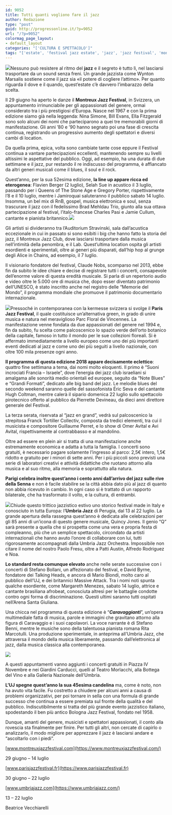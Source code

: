 ```yaml
---
id: 9052
title: Tutti quanti vogliono fare il jazz
author: Redazione
type: "post"
guid: http://progressonline.it/?p=9052
url: "/?p=9052"
colormag_page_layout:
- default_layout
categories: "['CULTURA E SPETTACOLO']"
tags: "['estate', 'festival jazz estate', 'jazz', 'jazz festival', 'montreux jazz', 'musica jazz', 'paris jazz festival', 'umbria jazz']"
---
```


![](https://progressonline.it/wp-content/uploads/2018/07/top-5-jazz-musicians-you-need-to-listen-300x300.png)Nessuno può resistere al ritmo del **jazz** e il segreto è tutto lì, nel lasciarsi trasportare da un sound senza freni. Un grande jazzista come Wynton Marsalis sostiene come il jazz sia «il potere di cogliere l’attimo». Per quanto riguarda il dove e il quando, quest’estate c’è davvero l’imbarazzo della scelta.

Il 29 giugno ha aperto le danze il **Montreux Jazz Festival**, in Svizzera, un appuntamento irrinunciabile per gli appassionati del genere, ormai considerato tra i più prestigiosi d’Europa. Nasce nel 1967 e con la prima edizione siamo già nella leggenda: Nina Simone, Bill Evans, Ella Fitzgerald sono solo alcuni dei nomi che parteciparono a quei tre memorabili giorni di manifestazione. Gli anni ’80 e ’90 hanno segnato poi una fase di crescita continua, registrando un progressivo aumento degli spettatori e diversi cambi di location.

Da quella prima, epica, volta sono cambiate tante cose eppure il Festival continua a vantare partecipazioni eccellenti, mantenendo sempre su livelli altissimi le aspettative del pubblico. Oggi, ad esempio, ha una durata di due settimane e il jazz, pur restando il re indiscusso del programma, è affiancato da altri generi musicali come il blues, il soul e il rock.

Quest’anno, per la sua 52esima edizione, **la line up appare ricca ed eterogenea**: Flavien Berger (2 luglio), Selah Sue in acustico il 3 luglio, passando per i Queens of The Stone Age e Gregory Porter, rispettivamente l’8 e il 10 luglio, mentre i Jamiroquai saluteranno il pubblico sabato 14 luglio. Insomma, un bel mix di RnB, gospel, musica elettronica e soul, senza trascurare il jazz con il fedelissimo Brad Mehldau Trio, giunto alla sua ottava partecipazione al festival, l’italo-francese Charles Pasi e Jamie Cullum, cantante e pianista britannico.![](https://progressonline.it/wp-content/uploads/2018/07/montreux-jazz-300x200.jpeg)

Gli artisti si divideranno tra l’Auditorium Stravinski, sala dall’acustica eccezionale in cui in passato si sono esibiti i big che hanno fatto la storia del jazz, il Montreux Jazz Club, dove lasciarsi trasportare dalla musica nell’intimità della penombra, e il Lab. Quest’ultima location ospita gli artisti esordienti e sperimentali, oltre ai generi più disparati, dall’hip hop al grunge degli Alice in Chains, ad esempio, il 7 luglio.

Il visionario fondatore del festival, Claude Nobs, scomparso nel 2013, ebbe fin da subito le idee chiare e decise di registrare tutti i concerti, consapevole dell’enorme valore di questa eredità musicale. Si parla di un repertorio audio e video oltre le 5.000 ore di musica che, dopo esser diventato patrimonio dell’UNESCO, è stato inscritto anche nel registro delle “Memorie del Mondo”, il programma mondiale che promuove il patrimonio documentario internazionale.

![](https://progressonline.it/wp-content/uploads/2018/07/paris_jazz_festival-300x200.jpg)Pressoché in contemporanea con la kermesse svizzera si svolge il **Paris Jazz Festival**, il quale costituisce un’alternativa green, in grado di unire musica e natura nel meraviglioso Parc Floral de Vincennes. La manifestazione venne fondata da due appassionati del genere nel 1994 e, fin da subito, fu scelta come palcoscenico lo spazio verde dell’orto botanico della capitale, famoso in tutto il mondo per le sue collezioni floreali. Si è affermato immediatamente a livello europeo come uno dei più importanti eventi dedicati al jazz e come uno dei più seguiti a livello nazionale, con oltre 100 mila presenze ogni anno.

**Il programma di questa edizione 2018 appare decisamente eclettico**: quattro fine settimana a tema, dai nomi molto eloquenti. Il primo è “Suoni incrociati Francia – Israele”, dove l’energia dei jazz club israeliani si amalgama alle sonorità medio orientali ed europee, seguito da “Note Blues” e “Grandi Formati”, dedicato alle big band del jazz. Le melodie blues del secondo weekend saranno quelle del sassofonista Éric Seva e del cantante Hugh Coltman, mentre calerà il sipario domenica 22 luglio sullo spettacolo pirotecnico offerto al pubblico da Pierrette Devineau, da dieci anni direttore generale del Festival.

La terza serata, riservata al “jazz en grand”, vedrà sul palcoscenico la strepitosa Franck Tortiller Collectiv, composta da tredici elementi, tra cui il musicista e compositore Guillaume Perret, e lo show di Omer Avital e Avi Avital, rispettivamente al contrabbasso e al mandolino.

Oltre ad essere en plein air si tratta di una manifestazione anche estremamente economica e adatta a tutta la famiglia. I concerti sono gratuiti, è necessario pagare solamente l’ingresso al parco: 2,5€ intero, 1,5€ ridotto e gratuito per i minori di sette anni. Per i più piccoli sono previsti una serie di laboratori creativi e attività didattiche che ruotano attorno alla musica e al suo ritmo, alla memoria e soprattutto alla natura.

**Parigi celebra inoltre quest’anno i cento anni dall’arrivo del jazz sulle rive della Senna** e non è facile stabilire se la città abbia dato più al jazz di quanto non abbia ricevuto in cambio. In ogni caso si è trattato di un rapporto bilaterale, che ha trasformato il volto, e la cultura, di entrambi.

![](https://progressonline.it/wp-content/uploads/2018/07/umbriajazz-300x199.jpg)Chiude questo trittico jazzistico estivo uno storico festival made in Italy e conosciuto in tutta Europa: l’**Umbria Jazz** di Perugia, dal 13 al 22 luglio. La grande apertura della rassegna quest’anno è dedicata alle celebrazioni per gli 85 anni di un’icona di questo genere musicale, Quincy Jones. Il genio “Q” sarà presente a quella che si prospetta come una vera e propria festa di compleanno, più che un semplice spettacolo, circondato da artisti internazionali che hanno avuto l’onore di collaborare con lui, tutti rigorosamente accompagnati dalla Umbria Jazz Orchestra. Impossibile non citare il nome del nostro Paolo Fresu, oltre a Patti Austin, Alfredo Rodriguez e Noa.

**Lo standard resta comunque elevato** anche nelle serate successive con i concerti di Stefano Bollani, un affezionato del festival, e David Byrne, fondatore dei Talking Heads, e ancora di Mario Biondi, molto caro al pubblico dell’UJ, e dei britannici Massive Attack. Tra i nomi noti spunta qualche esordiente, come Margareth Menezes, sabato 14 luglio, attrice e cantante brasiliana afrobeat, conosciuta altresì per le battaglie condotte contro ogni forma di discriminazione. Questi ultimi saranno tutti ospitati nell’Arena Santa Giuliana.

Una chicca nel programma di questa edizione è “***Caravaggianti***”, un’opera multimediale fatta di musica, parole e immagini che gravitano attorno alla figura di Caravaggio e i suoi capolavori. La voce narrante è di Stefano Benni, mentre le musiche sono della talentuosa pianista romana Rita Marcotulli. Una produzione sperimentale, in anteprima all’Umbria Jazz, che attraversa il mondo della musica liberamente, passando dall’elettronica al jazz, dalla musica classica alla contemporanea.

![](https://progressonline.it/wp-content/uploads/2018/07/umbria_jazz_folla-300x186.jpg)

A questi appuntamenti vanno aggiunti i concerti gratuiti in Piazza IV Novembre e nei Giardini Carducci, quelli al Teatro Morlacchi, alla Bottega del Vino e alla Galleria Nazionale dell’Umbria.

**L’UJ spegne quest’anno la sua 45esima candelina** ma, come è noto, non ha avuto vita facile. Fu costretto a chiudere per alcuni anni a causa di problemi organizzativi, per poi tornare in sella con una formula di grande successo che continua a essere premiata sul fronte della qualità e del pubblico. Indiscutibilmente si tratta del più grande evento jazzistico italiano, spodestando il ben più antico Bologna Jazz Festival, fondato nel 1958.

Dunque, amanti del genere, musicisti e spettatori appassionati, il conto alla rovescia sta finalmente per finire. Per tutti gli altri, non cercate di capirlo o analizzarlo, il modo migliore per apprezzare il jazz è lasciarsi andare e “ascoltarlo con i piedi”.

[www.montreuxjazzfestival.com](https://www.montreuxjazzfestival.com/)

29 giugno – 14 luglio

[www.parisjazzfestival.fr](https://www.parisjazzfestival.fr)

30 giugno – 22 luglio

[www.umbriajazz.com](https://www.umbriajazz.com/)

13 – 22 luglio

Beatrice Vecchiarelli